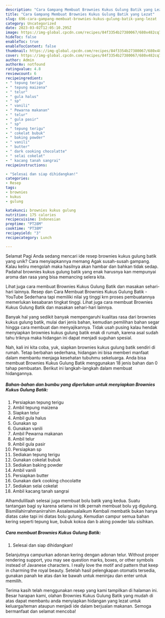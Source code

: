 ```yaml
---
description: "Cara Gampang Membuat Brownies Kukus Gulung Batik yang Lezat"
title: "Cara Gampang Membuat Brownies Kukus Gulung Batik yang Lezat"
slug: 696-cara-gampang-membuat-brownies-kukus-gulung-batik-yang-lezat
category: Uncategorized
date: 2023-03-02T12:05:10.295Z
image: https://img-global.cpcdn.com/recipes/84f3354b27380067/680x482cq70/brownies-kukus-gulung-batik-foto-resep-utama.jpg
hideToc: false
enableToc: true
enableTocContent: false
thumbnail: https://img-global.cpcdn.com/recipes/84f3354b27380067/680x482cq70/brownies-kukus-gulung-batik-foto-resep-utama.jpg
cover: https://img-global.cpcdn.com/recipes/84f3354b27380067/680x482cq70/brownies-kukus-gulung-batik-foto-resep-utama.jpg
author: Admin
authorAv: notfound
ratingvalue: 4.8
reviewcount: 6
recipeingredient:
- " tepung terigu"
- " tepung maizena"
- " telur"
- " gula halus"
- " sp"
- " vanili"
- " Pewarna makanan"
- " telur"
- " gula pasir"
- " sp"
- " tepung terigu"
- " cokelat bubuk"
- " baking powder"
- " vanili"
- " butter"
- " dark cooking chocolatte"
- " selai cokelat"
- " kacang tanah sangrai"
recipeinstructions:

- "Selesai dan siap dihidangkan!"
categories:
- Resep
tags:
- brownies
- kukus
- gulung

katakunci: brownies kukus gulung 
nutrition: 175 calories
recipecuisine: Indonesian
preptime: "PT28M"
cooktime: "PT38M"
recipeyield: "3"
recipecategory: Lunch

---
```



Selamat Pagi Anda sedang mencari ide resep brownies kukus gulung batik yang unik? Cara menyiapkannya memang Agak susah-susah gampang. Kalau keliru mengolah maka hasilnya akan hambar dan bahkan tidak sedap. Padahal brownies kukus gulung batik yang enak harusnya kan mempunyai aroma dan rasa yang bisa memancing selera kita.


Lihat juga cara membuat Brownies Kukus Gulung Batik dan masakan sehari-hari lainnya. Resep dan Cara Membuat Brownies Kukus Gulung Batik - YouTube Sederhana tapi memiliki nilai yg tinggi krn proses pembuatannya memerlukan kesabaran tingkat tinggi. Lihat juga cara membuat Brownies Kukus Gulung Batik dan masakan sehari-hari lainnya.

Banyak hal yang sedikit banyak mempengaruhi kualitas rasa dari brownies kukus gulung batik, mulai dari jenis bahan, kemudian pemilihan bahan segar hingga cara membuat dan menyajikannya. Tidak usah pusing kalau hendak menyiapkan brownies kukus gulung batik enak di rumah, karena asal sudah tahu triknya maka hidangan ini dapat menjadi suguhan spesial.


Nah, kali ini kita coba, yuk, siapkan brownies kukus gulung batik sendiri di rumah. Tetap berbahan sederhana, hidangan ini bisa memberi manfaat dalam membantu menjaga kesehatan tubuhmu sekeluarga. Anda bisa membuat Brownies Kukus Gulung Batik menggunakan 18 jenis bahan dan 0 tahap pembuatan. Berikut ini langkah-langkah dalam membuat hidangannya.

<!--inarticleads1-->

##### Bahan-bahan dan bumbu yang diperlukan untuk menyiapkan Brownies Kukus Gulung Batik:

1. Persiapkan  tepung terigu
1. Ambil  tepung maizena
1. Siapkan  telur
1. Ambil  gula halus
1. Gunakan  sp
1. Gunakan  vanili
1. Ambil  Pewarna makanan
1. Ambil  telur
1. Ambil  gula pasir
1. Persiapkan  sp
1. Sediakan  tepung terigu
1. Gunakan  cokelat bubuk
1. Sediakan  baking powder
1. Ambil  vanili
1. Persiapkan  butter
1. Gunakan  dark cooking chocolatte
1. Sediakan  selai cokelat
1. Ambil  kacang tanah sangrai


Alhamdulillaah selesai juga membuat bolu batik yang kedua. Suatu tantangan bagi sy karena selama ini tdk pernah membuat bolu yg digulung. Bismillahirrahmanirrahim Assalamualaikum Kembali membatik bukan hanya diatas cake tapi ini diatas bolu gulung. Kemudian campur semua bahan kering seperti tepung kue, bubuk kokoa dan b aking powder lalu sisihkan. 

<!--inarticleads2-->

##### Cara membuat Brownies Kukus Gulung Batik:


1. Selesai dan siap dihidangkan!

Selanjutnya campurkan adonan kering dengan adonan telur. Without proper rendering support, you may see question marks, boxes, or other symbols instead of Javanese characters. I really love the motif and pattern that keep in charming the royal beauty. Setelah hasil pelengkapan otomatis tersedia, gunakan panah ke atas dan ke bawah untuk meninjau dan enter untuk memilih. 

Terima kasih telah menggunakan resep yang kami tampilkan di halaman ini. Besar harapan kami, olahan Brownies Kukus Gulung Batik yang mudah di atas dapat membantu anda menyiapkan hidangan yang lezat untuk keluarga/teman ataupun menjadi ide dalam berjualan makanan. Semoga bermanfaat dan selamat mencoba!

